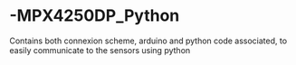 # -MPX4250DP_Python
Contains both connexion scheme, arduino and python code associated, to easily communicate to the sensors using python
